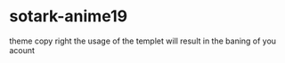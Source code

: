 # sotark-anime19
theme copy right the usage of the templet will result in the baning of you acount 
